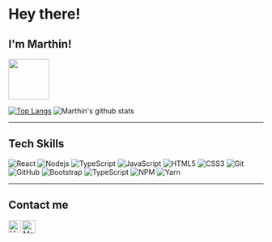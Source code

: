 <h1>Hey there!</h1>

<h2>I'm Marthin!</h2>

<img src="https://media.giphy.com/media/SvGFA2WF9IP0WjmzvE/giphy.gif" width="80px">

[![Top Langs](https://github-readme-stats.vercel.app/api/top-langs/?username=MarthinKorb&theme=tokyonight&layout=compact)](https://github.com/MarthinKorb/github-readme-stats)
![Marthin's github stats](https://github-readme-stats.vercel.app/api?username=MarthinKorb&show_icons=true&theme=tokyonight)

-------------------------------------------

## Tech Skills

![React](https://img.shields.io/badge/-React-black?style=flat-square&logo=react)
![Nodejs](https://img.shields.io/badge/NodeJs-339933.svg?logo=node.js&logoColor=white)
![TypeScript](https://img.shields.io/badge/-TypeScript-007ACC?style=flat-square&logo=typescript)
![JavaScript](https://img.shields.io/badge/-JavaScript-black?style=flat-square&logo=javascript)
![HTML5](https://img.shields.io/badge/-HTML5-E34F26?style=flat-square&logo=html5&logoColor=white)
![CSS3](https://img.shields.io/badge/-CSS3-1572B6?style=flat-square&logo=css3)
![Git](https://img.shields.io/badge/-Git-black?style=flat-square&logo=git)
![GitHub](https://img.shields.io/badge/-GitHub-181717?style=flat-square&logo=github)
![Bootstrap](https://img.shields.io/badge/-Bootstrap-563D7C?style=flat-square&logo=bootstrap)
![TypeScript](https://img.shields.io/badge/-TypeScript-007ACC?style=flat-square&logo=typescript)
![NPM](https://img.shields.io/badge/NPM-CB3837.svg?logo=npm)
![Yarn](https://img.shields.io/badge/Yarn-2C8EBB.svg?logo=yarn&logoColor=white)

--------------------------------------------------

## Contact me

<p style="justify-content:center width: 100%">
   <a href="https://www.linkedin.com/in/marthin-korb/">
    <img align="left" alt="Marthin Korb | Linkedin" width="24px" src="https://github.com/TheDudeThatCode/TheDudeThatCode/blob/master/Assets/Linkedin.svg" />
  </a> &nbsp;&nbsp;
  <a href="mailto:marthinkorb@gmail.com">
    <img align="left" alt="Marthin Korb | Gmail" width="26px" src="https://github.com/TheDudeThatCode/TheDudeThatCode/blob/master/Assets/Gmail.svg" />
  </a>
</p>
